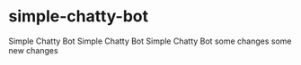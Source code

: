 # simple-chatty-bot
Simple Chatty Bot
Simple Chatty Bot
Simple Chatty Bot
some changes
some new changes
